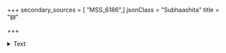 +++
secondary_sources = [ "MSS_6186",]
jsonClass = "Subhaashita"
title = "इह"

+++

<details><summary>Text</summary>

इह महिषविषाणव्यस्तपाषाणपीठ- स्खलनसुलभरोहिद्गर्भिणीभ्रूणहत्याः।  
कुहरविहरमाणप्रौढभल्लूकहिक्का- चयचकितकिरातस्रस्तशस्त्रा वनान्ताः॥
</details>
